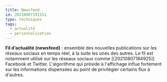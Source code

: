 ```yaml
---
title: Newsfeed
id: 20210807191151
type: techniques 
tags:
  - actualité
  - personnalisation
---
```

          

**Fil d’actualité (newsfeed)** : ensemble des nouvelles publications sur les réseaux sociaux en temps réel, à la suite les unes des autres.
Le fil est notamment utilisé sur les réseaux sociaux comme [[20210807184925]] Facebook et Twitter. L'algorithme qui préside à l'affichage influe fortement sur les informations dispensées au point de privilégier certains flux à d'autres.
